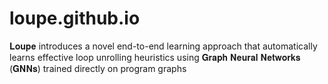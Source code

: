 # loupe.github.io
𝐋𝐨𝐮𝐩𝐞 introduces a novel end-to-end learning approach that automatically learns effective loop unrolling heuristics using 𝐆𝐫𝐚𝐩𝐡 𝐍𝐞𝐮𝐫𝐚𝐥 𝐍𝐞𝐭𝐰𝐨𝐫𝐤𝐬 (𝐆𝐍𝐍𝐬) trained directly on program graphs
